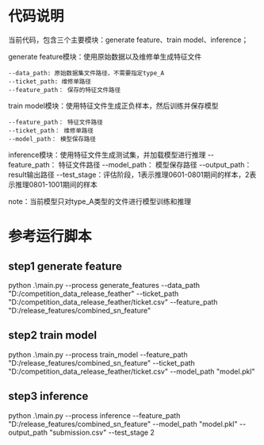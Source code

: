 # 代码说明
当前代码，包含三个主要模块：generate feature、train model、inference；

generate feature模块：使用原始数据以及维修单生成特征文件

    --data_path: 原始数据集文件路径，不需要指定type_A
    --ticket_path: 维修单路径
    --feature_path： 保存的特征文件路径


train model模块：使用特征文件生成正负样本，然后训练并保存模型

    --feature_path： 特征文件路径
    --ticket_path： 维修单路径
    --model_path： 模型保存路径

inference模块：使用特征文件生成测试集，并加载模型进行推理
    --feature_path： 特征文件路径
    --model_path： 模型保存路径
    --output_path：result输出路径
    --test_stage：评估阶段，1表示推理0601-0801期间的样本，2表示推理0801-1001期间的样本


note：当前模型只对type_A类型的文件进行模型训练和推理


# 参考运行脚本
## step1 generate feature
python .\main.py --process generate_features --data_path "D:/competition_data_release_feather" --ticket_path "D:/competition_data_release_feather/ticket.csv" --feature_path "D:/release_features/combined_sn_feature"
## step2 train model
python .\main.py --process train_model --feature_path "D:/release_features/combined_sn_feature" --ticket_path "D:/competition_data_release_feather/ticket.csv" --model_path "model.pkl"
## step3 inference
python .\main.py --process inference --feature_path "D:/release_features/combined_sn_feature" --model_path "model.pkl" --output_path "submission.csv" --test_stage 2